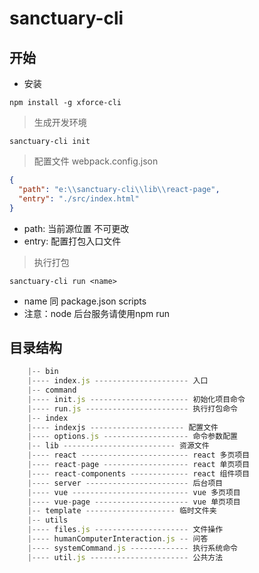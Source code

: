 # sanctuary-cli

## 开始

* 安装
```base
npm install -g xforce-cli
```

> 生成开发环境
```base
sanctuary-cli init
```

> 配置文件 webpack.config.json
```json
{
  "path": "e:\\sanctuary-cli\\lib\\react-page",
  "entry": "./src/index.html"
}
```
* path: 当前源位置 不可更改
* entry: 配置打包入口文件

> 执行打包
```base
sanctuary-cli run <name>
```
* name 同 package.json scripts
* 注意：node 后台服务请使用npm run


## 目录结构
```js
    |-- bin
    |---- index.js --------------------- 入口
    |-- command
    |---- init.js ---------------------- 初始化项目命令
    |---- run.js ----------------------- 执行打包命令
    |-- index
    |---- indexjs --------------------- 配置文件
    |---- options.js ------------------- 命令参数配置
    |-- lib ------------------------- 资源文件
    |---- react ------------------------ react 多页项目
    |---- react-page ------------------- react 单页项目
    |---- react-components ------------- react 组件项目
    |---- server ----------------------- 后台项目
    |---- vue -------------------------- vue 多页项目
    |---- vue-page --------------------- vue 单页项目
    |-- template -------------------- 临时文件夹
    |-- utils
    |---- files.js --------------------- 文件操作
    |---- humanComputerInteraction.js -- 问答
    |---- systemCommand.js ------------- 执行系统命令
    |---- util.js ---------------------- 公共方法
```
